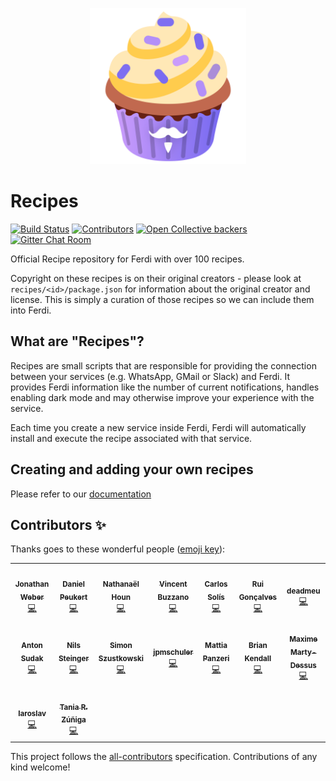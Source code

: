 <p align="center">
    <a href="https://getferdi.com/services">
      <img src="./logo.svg" alt="" width="250"/>
    </a>
</p>

# Recipes

<p>
  <a href="https://github.com/getferdi/recipes/actions/workflows/builds.yml"><img alt="Build Status" src="https://github.com/getferdi/recipes/actions/workflows/builds.yml/badge.svg?branch=master&event=push"></a>
  <!-- ALL-CONTRIBUTORS-BADGE:START - Do not remove or modify this section -->
  <a href='#contributors-'><img src='https://img.shields.io/badge/contributors-16-default.svg?logo=github' alt='Contributors'/></a>
  <!-- ALL-CONTRIBUTORS-BADGE:END -->
  <a href="#backers-via-opencollective"><img alt="Open Collective backers" src="https://img.shields.io/opencollective/backers/getferdi?logo=open-collective"></a>
  <a href="https://gitter.im/getferdi/community"><img alt="Gitter Chat Room" src="https://img.shields.io/gitter/room/getferdi/community"></a>
</p>

Official Recipe repository for Ferdi with over 100 recipes.

Copyright on these recipes is on their original creators - please look at `recipes/<id>/package.json` for information about the original creator and license. This is simply a curation of those recipes so we can include them into Ferdi.

## What are "Recipes"?

Recipes are small scripts that are responsible for providing the connection between your services (e.g. WhatsApp, GMail or Slack) and Ferdi. It provides Ferdi information like the number of current notifications, handles enabling dark mode and may otherwise improve your experience with the service.

Each time you create a new service inside Ferdi, Ferdi will automatically install and execute the recipe associated with that service.

## Creating and adding your own recipes

Please refer to our [documentation](docs/integration.md)

## Contributors ✨

Thanks goes to these wonderful people ([emoji key](https://allcontributors.org/docs/en/emoji-key)):

<!-- ALL-CONTRIBUTORS-LIST:START - Do not remove or modify this section -->
<!-- prettier-ignore-start -->
<!-- markdownlint-disable -->
<table>
  <tr>
    <td align="center"><a href="https://github.com/bejonwe"><img src="https://avatars.githubusercontent.com/u/1766000?v=4?s=100" width="100px;" alt=""/><br /><sub><b>Jonathan Weber</b></sub></a><br /><a href="https://github.com/getferdi/recipes/commits?author=bejonwe" title="Code">💻</a></td>
    <td align="center"><a href="https://gitlab.com/dpeukert"><img src="https://avatars.githubusercontent.com/u/3451904?v=4?s=100" width="100px;" alt=""/><br /><sub><b>Daniel Peukert</b></sub></a><br /><a href="https://github.com/getferdi/recipes/commits?author=dpeukert" title="Code">💻</a></td>
    <td align="center"><a href="http://www.nathanaelhoun.fr"><img src="https://avatars.githubusercontent.com/u/45119518?v=4?s=100" width="100px;" alt=""/><br /><sub><b>Nathanaël Houn</b></sub></a><br /><a href="https://github.com/getferdi/recipes/commits?author=nathanaelhoun" title="Code">💻</a></td>
    <td align="center"><a href="https://github.com/vbuzzano"><img src="https://avatars.githubusercontent.com/u/280143?v=4?s=100" width="100px;" alt=""/><br /><sub><b>Vincent Buzzano</b></sub></a><br /><a href="https://github.com/getferdi/recipes/commits?author=vbuzzano" title="Code">💻</a></td>
    <td align="center"><a href="http://azkware.net"><img src="https://avatars.githubusercontent.com/u/1644021?v=4?s=100" width="100px;" alt=""/><br /><sub><b>Carlos Solís</b></sub></a><br /><a href="https://github.com/getferdi/recipes/commits?author=csolisr" title="Code">💻</a></td>
    <td align="center"><a href="http://www.ruippeixotog.net"><img src="https://avatars.githubusercontent.com/u/613493?v=4?s=100" width="100px;" alt=""/><br /><sub><b>Rui Gonçalves</b></sub></a><br /><a href="https://github.com/getferdi/recipes/commits?author=ruippeixotog" title="Code">💻</a></td>
    <td align="center"><a href="https://github.com/deadmeu"><img src="https://avatars.githubusercontent.com/u/12111013?v=4?s=100" width="100px;" alt=""/><br /><sub><b>deadmeu</b></sub></a><br /><a href="https://github.com/getferdi/recipes/commits?author=deadmeu" title="Code">💻</a></td>
  </tr>
  <tr>
    <td align="center"><a href="https://github.com/ZwS"><img src="https://avatars.githubusercontent.com/u/2487205?v=4?s=100" width="100px;" alt=""/><br /><sub><b>Anton Sudak</b></sub></a><br /><a href="https://github.com/getferdi/recipes/commits?author=ZwS" title="Code">💻</a></td>
    <td align="center"><a href="https://voidptr.de"><img src="https://avatars.githubusercontent.com/u/2692085?v=4?s=100" width="100px;" alt=""/><br /><sub><b>Nils Steinger</b></sub></a><br /><a href="https://github.com/getferdi/recipes/commits?author=n-st" title="Code">💻</a></td>
    <td align="center"><a href="http://blog.simonszu.de"><img src="https://avatars.githubusercontent.com/u/700707?v=4?s=100" width="100px;" alt=""/><br /><sub><b>Simon Szustkowski</b></sub></a><br /><a href="https://github.com/getferdi/recipes/commits?author=simonszu" title="Code">💻</a></td>
    <td align="center"><a href="https://github.com/jpmschuler"><img src="https://avatars.githubusercontent.com/u/12411176?v=4?s=100" width="100px;" alt=""/><br /><sub><b>jpmschuler</b></sub></a><br /><a href="https://github.com/getferdi/recipes/commits?author=jpmschuler" title="Code">💻</a></td>
    <td align="center"><a href="http://panz3r.dev"><img src="https://avatars.githubusercontent.com/u/1754457?v=4?s=100" width="100px;" alt=""/><br /><sub><b>Mattia Panzeri</b></sub></a><br /><a href="https://github.com/getferdi/recipes/commits?author=panz3r" title="Code">💻</a></td>
    <td align="center"><a href="http://briankendall.net"><img src="https://avatars.githubusercontent.com/u/7917884?v=4?s=100" width="100px;" alt=""/><br /><sub><b>Brian Kendall</b></sub></a><br /><a href="https://github.com/getferdi/recipes/commits?author=briankendall" title="Code">💻</a></td>
    <td align="center"><a href="http://maxmd.xyz"><img src="https://avatars.githubusercontent.com/u/25101871?v=4?s=100" width="100px;" alt=""/><br /><sub><b>Maxime Marty-Dessus</b></sub></a><br /><a href="https://github.com/getferdi/recipes/commits?author=maximeMD" title="Code">💻</a></td>
  </tr>
  <tr>
    <td align="center"><a href="https://crtweb.ru/"><img src="https://avatars.githubusercontent.com/u/5560310?v=4?s=100" width="100px;" alt=""/><br /><sub><b>Iaroslav</b></sub></a><br /><a href="https://github.com/getferdi/recipes/commits?author=RainGrid" title="Code">💻</a></td>
    <td align="center"><a href="https://github.com/TanZng"><img src="https://avatars.githubusercontent.com/u/25267490?v=4?s=100" width="100px;" alt=""/><br /><sub><b>Tania R. Zúñiga</b></sub></a><br /><a href="https://github.com/getferdi/recipes/commits?author=TanZng" title="Code">💻</a></td>
  </tr>
</table>

<!-- markdownlint-restore -->
<!-- prettier-ignore-end -->

<!-- ALL-CONTRIBUTORS-LIST:END -->

This project follows the [all-contributors](https://github.com/all-contributors/all-contributors) specification. Contributions of any kind welcome!
